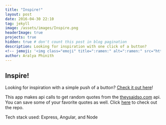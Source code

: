 ```yaml
---
title: "Inspire!"
layout: post
date: 2016-04-30 22:10
tag: jekyll
image: /assets/images/Inspire.png
headerImage: true
projects: true
hidden: true # don't count this post in blog pagination
description: Looking for inspiration with one click of a button?
<!-- jemoji: '<img class="emoji" title=":ramen:" alt=":ramen:" src="https://assets.github.com/images/icons/emoji/unicode/1f35c.png" height="20" width="20" align="absmiddle">' -->
author: Aralya Phinith
---
```


<div class="breaker"></div>

## Inspire!

Looking for inspiration with a simple push of a button? [Check it out here](https://inspire989.herokuapp.com)! 

This app makes api calls to get random quotes from the [theysaidso.com](https://theysaidso.com/api/) api. You can save some of your favorite quotes as well. Click [here](https://github.com/Aphinith/Inspire) to check out the repo.

Tech stack used: Express, Angular, and Node